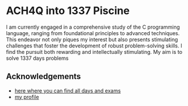 # ACH4Q into 1337 Piscine

I am currently engaged in a comprehensive study of the C programming language, ranging from foundational principles to advanced techniques. This endeavor not only piques my interest but also presents stimulating challenges that foster the development of robust problem-solving skills. I find the pursuit both rewarding and intellectually stimulating. My aim is to solve 1337 days problems
## Acknowledgements

 - [here where you can find all days and exams](https://github.com/48d31kh413k/1337-Piscine-42)
 - [my profile](https://github.com/ACH4Q)
 
